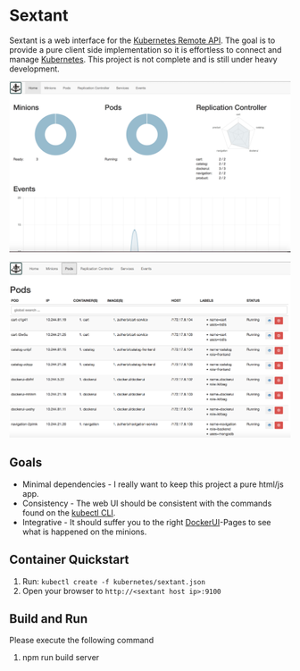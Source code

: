 # Sextant

Sextant is a web interface for the [Kubernetes Remote API](http://kubernetes.io/third_party/swagger-ui/#!/). The goal is 
to provide a pure client side implementation so it is effortless to connect and manage [Kubernetes](http://kubernetes.io/). 
This project is not complete and is still under heavy development.

![Dashboard](/doc/dashboard.png)

![Dashboard](/doc/pods.png)

## Goals

* Minimal dependencies - I really want to keep this project a pure html/js app.
* Consistency - The web UI should be consistent with the commands found on the [kubectl CLI](https://github.com/GoogleCloudPlatform/kubernetes/blob/master/docs/kubectl.md).
* Integrative - It should suffer you to the right [DockerUI](https://github.com/crosbymichael/dockerui)-Pages to see what is happened on the minions.
 
## Container Quickstart 

1. Run: `kubectl create -f kubernetes/sextant.json`
2. Open your browser to `http://<sextant host ip>:9100`

## Build and Run

Please execute the following command

1. npm run build server
